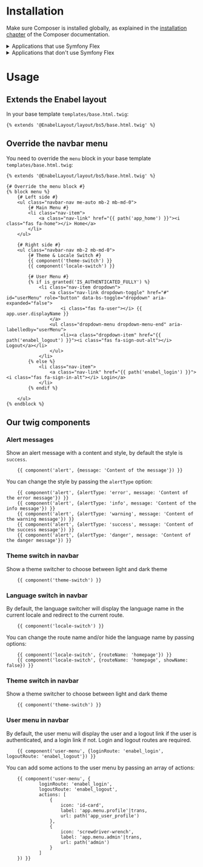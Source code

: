 # Installation

Make sure Composer is installed globally, as explained in the
[installation chapter](https://getcomposer.org/doc/00-intro.md)
of the Composer documentation.

<details>
  <summary>Applications that use Symfony Flex</summary>

## Applications that use Symfony Flex

### Step 0: Add our recipes endpoint

Add this in your composer.json:

```json
{
  "extra": {
    "symfony": {
      "endpoint": [
        "https://api.github.com/repos/Enabel/recipes/contents/index.json?ref=flex/main",
        "flex://defaults"
      ],
      "allow-contrib": true
    }
  }
}
```
**Don't forget to run `compose update` as you have just modified his configuration.**

### Step 1: Download the Bundle

Open a command console, enter your project directory and execute:

```bash
composer require enabel/layout-bundle
```

### Step 2: JavaScript dependencies & webpack configuration

Install the JavaScript dependencies by running:

```bash
yarn add $(cat vendor/enabel/layout-bundle/requirements.txt)
```

Edit `webpack.config.js` and uncomment/add the following lines:

```javascript
Encore
    // ...
    .addEntry('enabel', './assets/enabel.js')
    .addStyleEntry('error', './assets/scss/error.scss')
    .enableSassLoader()
    .enablePostCssLoader()
```

### Step 3: Build assets

```bash
yarn encore dev
```

</details>

<details>
  <summary>Applications that don't use Symfony Flex</summary>

## Applications that don't use Symfony Flex

### Step 1: Download the Bundle

Open a command console, enter your project directory and execute the
following command to download the latest stable version of this bundle:

```bash
composer require enabel/layout-bundle
```

### Step 2: Enable the Bundle

Then, enable the bundle by adding it to the list of registered bundles
in the `config/bundles.php` file of your project:

```php
// config/bundles.php

return [
    // ...
    Enabel\LayoutBundle\EnabelLayoutBundle::class => ['all' => true],
];
```

### Step 3: Configure the Bundle

Create a configuration file `config/packages/enabel_layout.yaml` with the following configuration:
```yaml
# config/packages/enabel_layout.yaml

enabel_layout:
  application_name: Symfony Application
  application_short_name: SfApp
  application_description: Another Symfony application made by Enabel
  supported_locales: 'fr|en'
```

### Step 4: Import routing configuration

enable the routes by adding it to the list of registered routes
in the `config/routes.yaml` file of your project:

```yaml
# config/routes.yaml

enabel_user:
  resource: "@EnabelLayoutBundle/config/routes.yaml"
```

### Step 5: Create the js/sass configuration

Copy the javascript/sass/configuration files:
- `vendor/enabel/layout-bundle/assets/enabel.js` to `assets/enabel.js`
- `vendor/enabel/layout-bundle/assets/scss/enabel.scss` to `assets/scss/enabel.scss`
- `vendor/enabel/layout-bundle/assets/scss/error.scss` to `assets/scss/error.scss`
- `vendor/enabel/layout-bundle/postcss.config.js` to `postcss.config.js`
- `vendor/enabel/layout-bundle/.browserslistrc` to `.browserslistrc`

### Step 6: JavaScript dependencies & webpack configuration

Install the JavaScript dependencies by running:

```bash
yarn add $(cat vendor/enabel/layout-bundle/requirements.txt)
```

Edit `webpack.config.js` and uncomment/add the following lines:

```javascript
Encore
    // ...
    .addEntry('enabel', './assets/enabel.js')
    .addStyleEntry('error', './assets/scss/error.scss')
    .enableSassLoader()
    .enablePostCssLoader()    
```

### Step 7: Build assets

```bash
yarn encore dev
```

</details>

# Usage

## Extends the Enabel layout

In your base template `templates/base.html.twig`:

```twig
{% extends '@EnabelLayout/layout/bs5/base.html.twig' %}
```

## Override the navbar menu

You need to override the `menu` block in your base template `templates/base.html.twig`:
    
```twig
{% extends '@EnabelLayout/layout/bs5/base.html.twig' %}

{# Override the menu block #}
{% block menu %}
    {# Left side #}
    <ul class="navbar-nav me-auto mb-2 mb-md-0">
        {# Main Menu #}
        <li class="nav-item">
            <a class="nav-link" href="{{ path('app_home') }}"><i class="fas fa-home"></i> Home</a>
        </li>
    </ul>
    
    {# Right side #}
    <ul class="navbar-nav mb-2 mb-md-0">
        {# Theme & Locale Switch #}
        {{ component('theme-switch') }}
        {{ component('locale-switch') }}

        {# User Menu #}
        {% if is_granted('IS_AUTHENTICATED_FULLY') %}
            <li class="nav-item dropdown">
                <a class="nav-link dropdown-toggle" href="#" id="userMenu" role="button" data-bs-toggle="dropdown" aria-expanded="false">
                    <i class="fas fa-user"></i> {{ app.user.displayName }}
                </a>
                <ul class="dropdown-menu dropdown-menu-end" aria-labelledby="userMenu">
                    <li><a class="dropdown-item" href="{{ path('enabel_logout') }}"><i class="fas fa-sign-out-alt"></i> Logout</a></li>
                </ul>
            </li>
        {% else %}
            <li class="nav-item">
                <a class="nav-link" href="{{ path('enabel_login') }}"><i class="fas fa-sign-in-alt"></i> Login</a>
            </li>
        {% endif %}
        
    </ul>
{% endblock %}
```

## Our twig components

### Alert messages

Show an alert message with a content and style, by default the style is `success`.

```twig
    {{ component('alert', {message: 'Content of the message'}) }}
```

You can change the style by passing the `alertType` option:

```twig
    {{ component('alert', {alertType: 'error', message: 'Content of the error message'}) }}
    {{ component('alert', {alertType: 'info', message: 'Content of the info message'}) }}
    {{ component('alert', {alertType: 'warning', message: 'Content of the warning message'}) }}
    {{ component('alert', {alertType: 'success', message: 'Content of the success message'}) }}
    {{ component('alert', {alertType: 'danger', message: 'Content of the danger message'}) }}
```

### Theme switch in navbar

Show a theme switcher to choose between light and dark theme

```twig
    {{ component('theme-switch') }}
```

### Language switch in navbar

By default, the language switcher will display the language name in the current locale and redirect to the current route.

```twig
    {{ component('locale-switch') }}
```

You can change the route name and/or hide the language name by passing options:

```twig
    {{ component('locale-switch', {routeName: 'homepage'}) }}
    {{ component('locale-switch', {routeName: 'homepage', showName: false}) }}
```

### Theme switch in navbar

Show a theme switcher to choose between light and dark theme

```twig
    {{ component('theme-switch') }}
```

### User menu in navbar

By default, the user menu will display the user and a logout link if the user is authenticated, and a login link if not.
Login and logout routes are required.

```twig
    {{ component('user-menu', {loginRoute: 'enabel_login', logoutRoute: 'enabel_logout'}) }}
```
You can add some actions to the user menu by passing an array of actions:

```twig
    {{ component('user-menu', {
            loginRoute: 'enabel_login',
            logoutRoute: 'enabel_logout',
            actions: [
                {
                    icon: 'id-card',
                    label: 'app.menu.profile'|trans,
                    url: path('app_user_profile')
                },
                {
                    icon: 'screwdriver-wrench',
                    label: 'app.menu.admin'|trans,
                    url: path('admin')
                }
            ]
    }) }}
```
